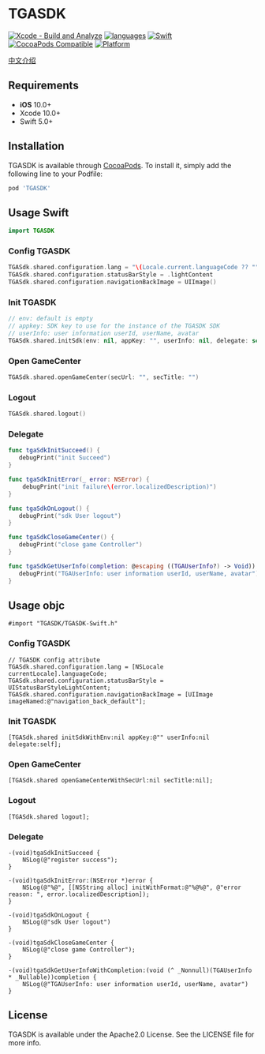 # TGASDK
[![Xcode - Build and Analyze](https://github.com/dctrue/tga-sdk-bundle-ios/actions/workflows/objective-c-xcode.yml/badge.svg)](https://github.com/dctrue/tga-sdk-bundle-ios/actions/workflows/objective-c-xcode.yml)
[![languages](https://img.shields.io/badge/languages-Swift%20%7C%20ObjC-blue.svg)](https://img.shields.io/badge/languages-Swift%20%7C%20ObjC-blue.svg)
[![Swift](https://img.shields.io/badge/Swift-5.3_5.4_5.5_5.6-orange?style=flat-square)](https://img.shields.io/badge/Swift-5.3_5.4_5.5_5.6-Orange?style=flat-square)
[![CocoaPods Compatible](https://img.shields.io/cocoapods/v/TGASDK.svg?style=flat-square)](https://img.shields.io/cocoapods/v/TGASDK.svg)
[![Platform](https://img.shields.io/badge/Platforms-iOS-yellowgreen?style=flat-square)](https://img.shields.io/badge/Platforms-iOS-yellowgreen?style=flat-square)


[中文介绍](https://github.com/dctrue/tga-sdk-bundle-ios/blob/master/README_ZH-CN.md)

## Requirements
- **iOS** 10.0+
- Xcode 10.0+
- Swift 5.0+

## Installation 

TGASDK is available through [CocoaPods](https://cocoapods.org). To install
it, simply add the following line to your Podfile:

```ruby
pod 'TGASDK'
```

## Usage Swift
```Swift
import TGASDK
```

### Config TGASDK
```Swift
TGASdk.shared.configuration.lang = "\(Locale.current.languageCode ?? "")"
TGASdk.shared.configuration.statusBarStyle = .lightContent
TGASdk.shared.configuration.navigationBackImage = UIImage()
```

### Init TGASDK
```Swift
// env: default is empty
// appkey: SDK key to use for the instance of the TGASDK SDK
// userInfo: user information userId, userName, avatar
TGASdk.shared.initSdk(env: nil, appKey: "", userInfo: nil, delegate: self)
```
### Open GameCenter
```Swift
TGASdk.shared.openGameCenter(secUrl: "", secTitle: "")
```

### Logout
```Swift
TGASdk.shared.logout()
```


### Delegate
```Swift
func tgaSdkInitSucceed() {
   debugPrint("init Succeed")
}

func tgaSdkInitError(_ error: NSError) {
    debugPrint("init failure\(error.localizedDescription)")
}

func tgaSdkOnLogout() {
   debugPrint("sdk User logout")
}

func tgaSdkCloseGameCenter() {
   debugPrint("close game Controller")
}

func tgaSdkGetUserInfo(completion: @escaping ((TGAUserInfo?) -> Void)) {
   debugPrint("TGAUserInfo: user information userId, userName, avatar")
}

```


## Usage objc
```objc
#import "TGASDK/TGASDK-Swift.h"
```

### Config TGASDK
```objc
// TGASDK config attribute
TGASdk.shared.configuration.lang = [NSLocale currentLocale].languageCode;
TGASdk.shared.configuration.statusBarStyle = UIStatusBarStyleLightContent;
TGASdk.shared.configuration.navigationBackImage = [UIImage imageNamed:@"navigation_back_default"];
```
### Init TGASDK
```objc    
[TGASdk.shared initSdkWithEnv:nil appKey:@"" userInfo:nil delegate:self];
```

### Open GameCenter
```objc
[TGASdk.shared openGameCenterWithSecUrl:nil secTitle:nil];
```

### Logout
```objc
[TGASdk.shared logout];
```

### Delegate
```objc
-(void)tgaSdkInitSucceed {
    NSLog(@"register success");
}

-(void)tgaSdkInitError:(NSError *)error {
    NSLog(@"%@", [[NSString alloc] initWithFormat:@"%@%@", @"error reason: ", error.localizedDescription]);
}

-(void)tgaSdkOnLogout {
    NSLog(@"sdk User logout")
}

-(void)tgaSdkCloseGameCenter {
    NSLog(@"close game Controller");
}

-(void)tgaSdkGetUserInfoWithCompletion:(void (^ _Nonnull)(TGAUserInfo * _Nullable))completion {
    NSLog(@"TGAUserInfo: user information userId, userName, avatar")
}

```

## License

TGASDK is available under the Apache2.0 License. See the LICENSE file for more info.
